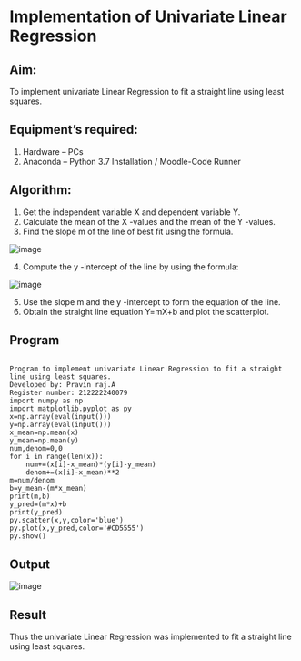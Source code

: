 # Implementation of Univariate Linear Regression
## Aim:
To implement univariate Linear Regression to fit a straight line using least squares.
## Equipment’s required:
1.	Hardware – PCs
2.	Anaconda – Python 3.7 Installation / Moodle-Code Runner
## Algorithm:
1.	Get the independent variable X and dependent variable Y.
2.	Calculate the mean of the X -values and the mean of the Y -values.
3.	Find the slope m of the line of best fit using the formula.
	
 ![image](https://github.com/Apravinraj/Univariate-Linear-Regression/assets/118707879/b31711cc-0541-49d7-9497-c7a38f82e1fe)

4.	Compute the y -intercept of the line by using the formula:

![image](https://github.com/Apravinraj/Univariate-Linear-Regression/assets/118707879/8b42f786-7e32-44c3-b827-5f72840637aa)
  
5.	Use the slope m and the y -intercept to form the equation of the line.
6.	Obtain the straight line equation Y=mX+b and plot the scatterplot.
## Program
```

Program to implement univariate Linear Regression to fit a straight line using least squares.
Developed by: Pravin raj.A
Register number: 212222240079
import numpy as np
import matplotlib.pyplot as py
x=np.array(eval(input()))
y=np.array(eval(input()))
x_mean=np.mean(x)
y_mean=np.mean(y)
num,denom=0,0
for i in range(len(x)):
    num+=(x[i]-x_mean)*(y[i]-y_mean)
    denom+=(x[i]-x_mean)**2
m=num/denom
b=y_mean-(m*x_mean)
print(m,b)
y_pred=(m*x)+b
print(y_pred)
py.scatter(x,y,color='blue')
py.plot(x,y_pred,color='#CD5555')
py.show()

```
## Output
![image](https://github.com/Apravinraj/Univariate-Linear-Regression/assets/118707879/d22c3cbe-1ed6-4c92-a222-51404b7fcd01)

## Result
Thus the univariate Linear Regression was implemented to fit a straight line using least squares.
